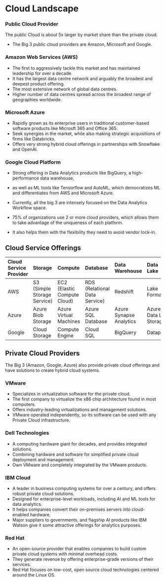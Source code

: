 # **Cloud Landscape**

### **Public Cloud Provider**
The public Cloud is about 5x larger by market share than the private cloud.
- The Big 3 public cloud providers are Amazon, Microsoft and Google.

### **Amazon Web Services (AWS)**
- The first to aggressively tackle this market and has maintained leadership for over a decade.
- It has the largest data centre network and arguably the broadest and deepest product offering.
- The most extensive network of global data centres.
- Higher number of data centres spread across the broadest range of geographies worldwide.

### **Microsoft Azure**
- Rapidly grown as its enterprise users in traditional customer-based software products like Microsft 365 and Office 365.
- Seek synergies in the market, while also making strategic acquisitions of firms like Databricks.
- Offers very strong hybrid cloud offerings in partnerships with Snowflake and OpenAI.

### **Google Cloud Platform**
- Strong offering in Data Analytics products like BigQuery, a high-performance data warehouse,
- as well as ML tools like Tensorflow and AutoML, which democratizes ML and differentiates from AWS and Microsoft Azure.

- Currently, all the big 3 are intensely focused on the Data Analytics Workflow space.
- 75% of organizations use 2 or more cloud providers, which allows them to take advantage of the uniqueness of each platform.
- It also helps them with the flexibility they need to avoid vendor lock-in.

## **Cloud Service Offerings**

Cloud Service Provider | Storage | Compute | Database | Data Warehouse | Data Lake | ML | Data Visualization | App Dev
:--- | :--- | :--- | :--- | :--- | :--- | :--- | :--- | :---
AWS | S3 (Simple Storage Service) | EC2 (Elastic Compute Cloud) | RDS (Relational Data Service) | Redshift | Lake Formation | Sagemaker | Quicksight | Elastic Beanstalk
Azure |  Azure Blob Storage | Azure Virtual Machines | Azure SQL Database | Azure Synapse Analytics | Azure Data Lake Storage | Azure ML | Power BI | Azure App Service 
Google | Cloud Storage | Compute Engine | Cloud SQL | BigQuery | Dataproc | AI Platform | Looker | App Engine


## **Private Cloud Providers**

The Big 3 (Amazon, Google, Azure) also provide private cloud offerings and have solutions to create hybrid cloud systems.

### **VMware**
- Specializes in virtualization software for the private cloud.
- The first company to virtualize the x86 chip architecture found in most computers.
- Offers industry-leading virtualizations and management solutions.
- VMware operated independently, so its software can be used with any Private Cloud infrastructure.

### **Dell Technologies**
- A computing hardware giant for decades, and provides integrated solutions.
- Combining hardware and software for simplified private cloud deployment and management.
- Own VMware and completely integrated by the VMware products.

### **IBM Cloud**
- A leader in business computing systems for over a century, and offers robust private cloud solutions.
- Designed for enterprise-level workloads, including AI and ML tools for data analytics.
- It helps companies convert their on-premises servers into cloud-enabled hardware.
- Major suppliers to governments, and flagship AI products like IBM Watson give it some attractive offerings for analytics purposes.

### **Red Hat**
- An open-source provider that enables companies to build custom private cloud systems with minimal overhead costs.
- They generate revenue by offering enterprise-grade versions of their services.
- Red Hat focuses on low-cost, open source cloud technologies centered around the Linux OS.

